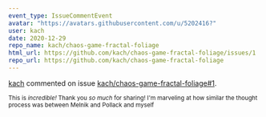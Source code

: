 ```yaml
---
event_type: IssueCommentEvent
avatar: "https://avatars.githubusercontent.com/u/5202416?"
user: kach
date: 2020-12-29
repo_name: kach/chaos-game-fractal-foliage
html_url: https://github.com/kach/chaos-game-fractal-foliage/issues/1
repo_url: https://github.com/kach/chaos-game-fractal-foliage
---
```


<a href='https://github.com/kach' target='_blank'>kach</a> commented on issue <a href='https://github.com/kach/chaos-game-fractal-foliage/issues/1' target='_blank'>kach/chaos-game-fractal-foliage#1</a>.

<small>This is _incredible!_ Thank you _so much_ for sharing! I'm marveling at how similar the thought process was between Melnik and Pollack and myself 